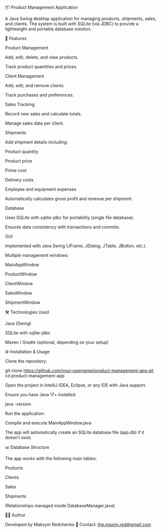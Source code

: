 📦 Product Management Application

A Java Swing desktop application for managing products, shipments, sales, and clients.
The system is built with SQLite (via JDBC) to provide a lightweight and portable database solution.

🚀 Features

Product Management

Add, edit, delete, and view products.

Track product quantities and prices.

Client Management

Add, edit, and remove clients.

Track purchases and preferences.

Sales Tracking

Record new sales and calculate totals.

Manage sales data per client.

Shipments

Add shipment details including:

Product quantity

Product price

Prime cost

Delivery costs

Employee and equipment expenses

Automatically calculates gross profit and revenue per shipment.

Database

Uses SQLite with sqlite-jdbc for portability (single file database).

Ensures data consistency with transactions and commits.

GUI

Implemented with Java Swing (JFrame, JDialog, JTable, JButton, etc.).

Multiple management windows:

MainAppWindow

ProductWindow

ClientWindow

SalesWindow

ShipmentWindow

🛠️ Technologies Used

Java (Swing)

SQLite with sqlite-jdbc

Maven / Gradle (optional, depending on your setup)

⚙️ Installation & Usage

Clone the repository:

git clone https://github.com/your-username/product-management-app.git
cd product-management-app


Open the project in IntelliJ IDEA, Eclipse, or any IDE with Java support.

Ensure you have Java 17+ installed:

java -version


Run the application:

Compile and execute MainAppWindow.java

The app will automatically create an SQLite database file (app.db) if it doesn’t exist.

📊 Database Structure

The app works with the following main tables:

Products

Clients

Sales

Shipments

(Relationships managed inside DatabaseManager.java)

👨‍💻 Author

Developed by Maksym Redchenko
📧 Contact: the.maxim.red@gmail.com
